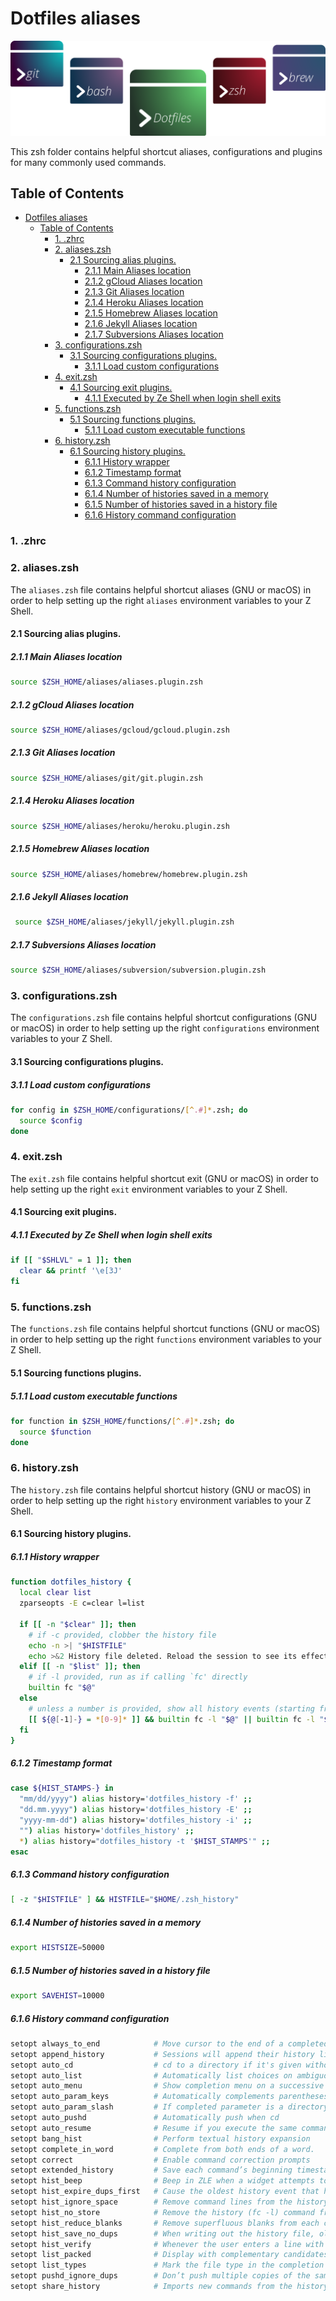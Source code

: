 # Dotfiles aliases

![Banner representing the Dotfiles Library](/media/dotfiles.svg)

This zsh folder contains helpful shortcut aliases, configurations and plugins for many commonly used commands.

## Table of Contents

- [Dotfiles aliases](#dotfiles-aliases)
  - [Table of Contents](#table-of-contents)
    - [1. .zhrc](#1-zhrc)
    - [2. aliases.zsh](#2-aliaseszsh)
      - [2.1 Sourcing alias plugins.](#21-sourcing-alias-plugins)
        - [2.1.1 Main Aliases location](#211-main-aliases-location)
        - [2.1.2 gCloud Aliases location](#212-gcloud-aliases-location)
        - [2.1.3 Git Aliases location](#213-git-aliases-location)
        - [2.1.4 Heroku Aliases location](#214-heroku-aliases-location)
        - [2.1.5 Homebrew Aliases location](#215-homebrew-aliases-location)
        - [2.1.6 Jekyll Aliases location](#216-jekyll-aliases-location)
        - [2.1.7 Subversions Aliases location](#217-subversions-aliases-location)
    - [3. configurations.zsh](#3-configurationszsh)
      - [3.1 Sourcing configurations plugins.](#31-sourcing-configurations-plugins)
        - [3.1.1 Load custom configurations](#311-load-custom-configurations)
    - [4. exit.zsh](#4-exitzsh)
      - [4.1 Sourcing exit plugins.](#41-sourcing-exit-plugins)
        - [4.1.1 Executed by Ze Shell when login shell exits](#411-executed-by-ze-shell-when-login-shell-exits)
    - [5. functions.zsh](#5-functionszsh)
      - [5.1 Sourcing functions plugins.](#51-sourcing-functions-plugins)
        - [5.1.1 Load custom executable functions](#511-load-custom-executable-functions)
    - [6. history.zsh](#6-historyzsh)
      - [6.1 Sourcing history plugins.](#61-sourcing-history-plugins)
        - [6.1.1 History wrapper](#611-history-wrapper)
        - [6.1.2 Timestamp format](#612-timestamp-format)
        - [6.1.3 Command history configuration](#613-command-history-configuration)
        - [6.1.4 Number of histories saved in a memory](#614-number-of-histories-saved-in-a-memory)
        - [6.1.5 Number of histories saved in a history file](#615-number-of-histories-saved-in-a-history-file)
        - [6.1.6 History command configuration](#616-history-command-configuration)

### 1. .zhrc 
### 2. aliases.zsh

The `aliases.zsh` file contains helpful shortcut aliases (GNU or macOS) in order to help setting up the right
`aliases` environment variables to your Z Shell.

#### 2.1 Sourcing alias plugins.

##### 2.1.1 Main Aliases location

```bash
source $ZSH_HOME/aliases/aliases.plugin.zsh
```

##### 2.1.2 gCloud Aliases location

```bash
source $ZSH_HOME/aliases/gcloud/gcloud.plugin.zsh
```

##### 2.1.3 Git Aliases location

```bash
source $ZSH_HOME/aliases/git/git.plugin.zsh
```

##### 2.1.4 Heroku Aliases location

```bash
source $ZSH_HOME/aliases/heroku/heroku.plugin.zsh
```

##### 2.1.5 Homebrew Aliases location

```bash
source $ZSH_HOME/aliases/homebrew/homebrew.plugin.zsh
```

##### 2.1.6 Jekyll Aliases location

```bash
 source $ZSH_HOME/aliases/jekyll/jekyll.plugin.zsh
```

##### 2.1.7 Subversions Aliases location

```bash
source $ZSH_HOME/aliases/subversion/subversion.plugin.zsh
```
### 3. configurations.zsh

The `configurations.zsh` file contains helpful shortcut configurations (GNU or macOS) in order to help setting up the right
`configurations` environment variables to your Z Shell.

#### 3.1 Sourcing configurations plugins.

##### 3.1.1 Load custom configurations

```bash
for config in $ZSH_HOME/configurations/[^.#]*.zsh; do
  source $config
done
```

### 4. exit.zsh

The `exit.zsh` file contains helpful shortcut exit (GNU or macOS) in order to help setting up the right
`exit` environment variables to your Z Shell.

#### 4.1 Sourcing exit plugins.

##### 4.1.1 Executed by Ze Shell when login shell exits 

```bash
if [[ "$SHLVL" = 1 ]]; then
  clear && printf '\e[3J'
fi
```

### 5. functions.zsh

The `functions.zsh` file contains helpful shortcut functions (GNU or macOS) in order to help setting up the right
`functions` environment variables to your Z Shell.

#### 5.1 Sourcing functions plugins.

##### 5.1.1 Load custom executable functions

```bash
for function in $ZSH_HOME/functions/[^.#]*.zsh; do
  source $function
done
```
### 6. history.zsh

The `history.zsh` file contains helpful shortcut history (GNU or macOS) in order to help setting up the right
`history` environment variables to your Z Shell.

#### 6.1 Sourcing history plugins.

##### 6.1.1 History wrapper

```bash
function dotfiles_history {
  local clear list
  zparseopts -E c=clear l=list

  if [[ -n "$clear" ]]; then
    # if -c provided, clobber the history file
    echo -n >| "$HISTFILE"
    echo >&2 History file deleted. Reload the session to see its effects.
  elif [[ -n "$list" ]]; then
    # if -l provided, run as if calling `fc' directly
    builtin fc "$@"
  else
    # unless a number is provided, show all history events (starting from 1)
    [[ ${@[-1]-} = *[0-9]* ]] && builtin fc -l "$@" || builtin fc -l "$@" 1
  fi
}
```

##### 6.1.2 Timestamp format

```bash
case ${HIST_STAMPS-} in
  "mm/dd/yyyy") alias history='dotfiles_history -f' ;;
  "dd.mm.yyyy") alias history='dotfiles_history -E' ;;
  "yyyy-mm-dd") alias history='dotfiles_history -i' ;;
  "") alias history='dotfiles_history' ;;
  *) alias history="dotfiles_history -t '$HIST_STAMPS'" ;;
esac
```

##### 6.1.3 Command history configuration

```bash
[ -z "$HISTFILE" ] && HISTFILE="$HOME/.zsh_history"
```

##### 6.1.4 Number of histories saved in a memory

```bash
export HISTSIZE=50000 
```

##### 6.1.5 Number of histories saved in a history file

```bash
export SAVEHIST=10000
```

##### 6.1.6 History command configuration

```bash
setopt always_to_end            # Move cursor to the end of a completed word.
setopt append_history           # Sessions will append their history list to the history file, rather than replace it. 
setopt auto_cd                  # cd to a directory if it's given without a command.
setopt auto_list                # Automatically list choices on ambiguous completion.
setopt auto_menu                # Show completion menu on a successive tab press.
setopt auto_param_keys          # Automatically complements parentheses
setopt auto_param_slash         # If completed parameter is a directory, add a trailing slash.
setopt auto_pushd               # Automatically push when cd
setopt auto_resume              # Resume if you execute the same command name as the suspended process
setopt bang_hist                # Perform textual history expansion
setopt complete_in_word         # Complete from both ends of a word.
setopt correct                  # Enable command correction prompts
setopt extended_history         # Save each command’s beginning timestamp (in seconds since the epoch) and the duration (in seconds) to the history file. 
setopt hist_beep                # Beep in ZLE when a widget attempts to access a history entry which isn’t there.
setopt hist_expire_dups_first   # Cause the oldest history event that has a duplicate to be lost before losing a unique event from the list.
setopt hist_ignore_space        # Remove command lines from the history list when the first character on the line is a space, or when one of the expanded aliases contains a leading space.
setopt hist_no_store            # Remove the history (fc -l) command from the history list when invoked.
setopt hist_reduce_blanks       # Remove superfluous blanks from each command line being added to the history list.
setopt hist_save_no_dups        # When writing out the history file, older commands that duplicate newer ones are omitted.
setopt hist_verify              # Whenever the user enters a line with history expansion, don’t execute the line directly; instead, perform history expansion and reload the line into the editing buffer.
setopt list_packed              # Display with complementary candidates packed
setopt list_types               # Mark the file type in the completion candidate list
setopt pushd_ignore_dups        # Don’t push multiple copies of the same directory onto the directory stack.
setopt share_history            # Imports new commands from the history file, and also causes the typed commands to be appended to the history file
```